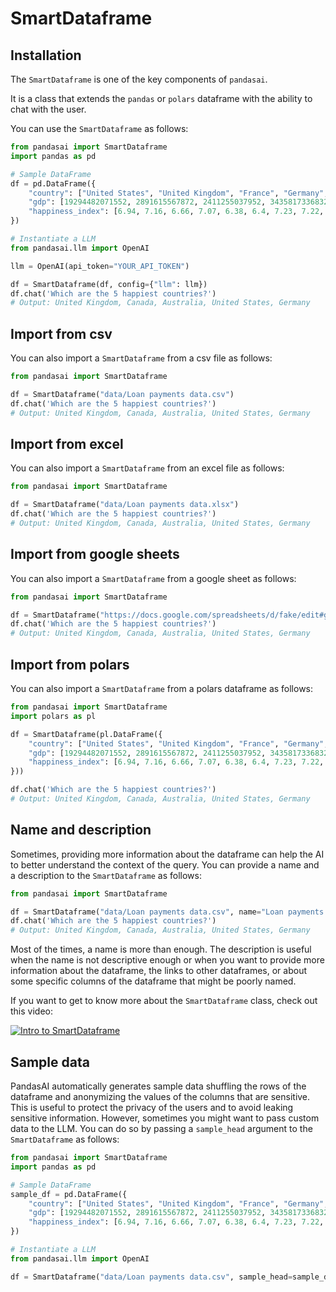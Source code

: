 # SmartDataframe

## Installation

The `SmartDataframe` is one of the key components of `pandasai`.

It is a class that extends the `pandas` or `polars` dataframe with the ability to chat with the user.

You can use the `SmartDataframe` as follows:

```python
from pandasai import SmartDataframe
import pandas as pd

# Sample DataFrame
df = pd.DataFrame({
    "country": ["United States", "United Kingdom", "France", "Germany", "Italy", "Spain", "Canada", "Australia", "Japan", "China"],
    "gdp": [19294482071552, 2891615567872, 2411255037952, 3435817336832, 1745433788416, 1181205135360, 1607402389504, 1490967855104, 4380756541440, 14631844184064],
    "happiness_index": [6.94, 7.16, 6.66, 7.07, 6.38, 6.4, 7.23, 7.22, 5.87, 5.12]
})

# Instantiate a LLM
from pandasai.llm import OpenAI

llm = OpenAI(api_token="YOUR_API_TOKEN")

df = SmartDataframe(df, config={"llm": llm})
df.chat('Which are the 5 happiest countries?')
# Output: United Kingdom, Canada, Australia, United States, Germany
```

## Import from csv

You can also import a `SmartDataframe` from a csv file as follows:

```python
from pandasai import SmartDataframe

df = SmartDataframe("data/Loan payments data.csv")
df.chat('Which are the 5 happiest countries?')
# Output: United Kingdom, Canada, Australia, United States, Germany
```

## Import from excel

You can also import a `SmartDataframe` from an excel file as follows:

```python
from pandasai import SmartDataframe

df = SmartDataframe("data/Loan payments data.xlsx")
df.chat('Which are the 5 happiest countries?')
# Output: United Kingdom, Canada, Australia, United States, Germany
```

## Import from google sheets

You can also import a `SmartDataframe` from a google sheet as follows:

```python
from pandasai import SmartDataframe

df = SmartDataframe("https://docs.google.com/spreadsheets/d/fake/edit#gid=0")
df.chat('Which are the 5 happiest countries?')
# Output: United Kingdom, Canada, Australia, United States, Germany
```

## Import from polars

You can also import a `SmartDataframe` from a polars dataframe as follows:

```python
from pandasai import SmartDataframe
import polars as pl

df = SmartDataframe(pl.DataFrame({
    "country": ["United States", "United Kingdom", "France", "Germany", "Italy", "Spain", "Canada", "Australia", "Japan", "China"],
    "gdp": [19294482071552, 2891615567872, 2411255037952, 3435817336832, 1745433788416, 1181205135360, 1607402389504, 1490967855104, 4380756541440, 14631844184064],
    "happiness_index": [6.94, 7.16, 6.66, 7.07, 6.38, 6.4, 7.23, 7.22, 5.87, 5.12]
}))

df.chat('Which are the 5 happiest countries?')
# Output: United Kingdom, Canada, Australia, United States, Germany
```

## Name and description

Sometimes, providing more information about the dataframe can help the AI to better understand the context of the query. You can provide a name and a description to the `SmartDataframe` as follows:

```python
from pandasai import SmartDataframe

df = SmartDataframe("data/Loan payments data.csv", name="Loan payments data", description="This dataset contains information about loans.")
df.chat('Which are the 5 happiest countries?')
# Output: United Kingdom, Canada, Australia, United States, Germany
```

Most of the times, a name is more than enough. The description is useful when the name is not descriptive enough or when you want to provide more information about the dataframe, the links to other dataframes, or about some specific columns of the dataframe that might be poorly named.

If you want to get to know more about the `SmartDataframe` class, check out this video:

[![Intro to SmartDataframe](https://cdn.loom.com/sessions/thumbnails/1ec1b8fbaa0e4ae0ab99b728b8b05fdb-00001.jpg)](https://www.loom.com/embed/1ec1b8fbaa0e4ae0ab99b728b8b05fdb?sid=7370854b-57c3-4f00-801b-69811a98d970 "Intro to SmartDataframe")

## Sample data

PandasAI automatically generates sample data shuffling the rows of the dataframe and anonymizing the values of the columns that are sensitive. This is useful to protect the privacy of the users and to avoid leaking sensitive information.
However, sometimes you might want to pass custom data to the LLM. You can do so by passing a `sample_head` argument to the `SmartDataframe` as follows:

```python
from pandasai import SmartDataframe
import pandas as pd

# Sample DataFrame
sample_df = pd.DataFrame({
    "country": ["United States", "United Kingdom", "France", "Germany", "Italy", "Spain", "Canada", "Australia", "Japan", "China"],
    "gdp": [19294482071552, 2891615567872, 2411255037952, 3435817336832, 1745433788416, 1181205135360, 1607402389504, 1490967855104, 4380756541440, 14631844184064],
    "happiness_index": [6.94, 7.16, 6.66, 7.07, 6.38, 6.4, 7.23, 7.22, 5.87, 5.12]
})

# Instantiate a LLM
from pandasai.llm import OpenAI

df = SmartDataframe("data/Loan payments data.csv", sample_head=sample_df)
```
